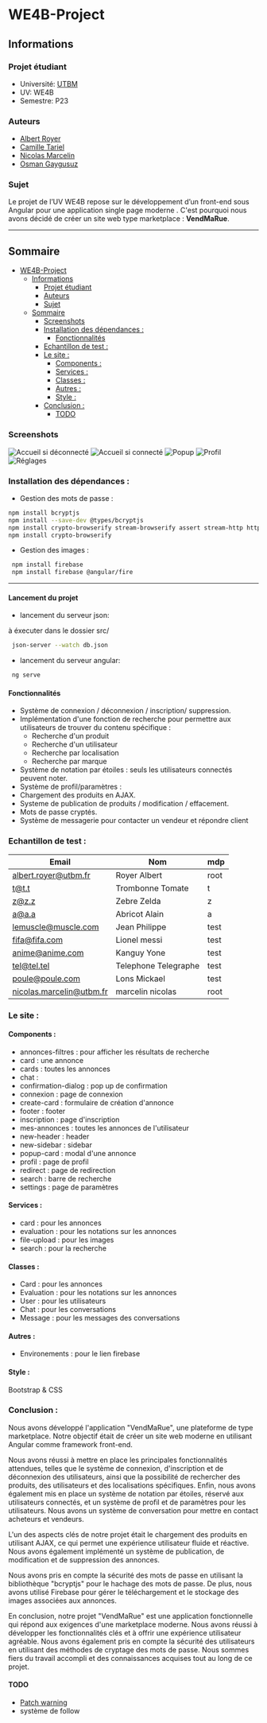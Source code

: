 # WE4B-Project

## Informations

### Projet étudiant

- Université: [UTBM](http://www.utbm.fr/)
- UV: WE4B
- Semestre: P23

### Auteurs

- [Albert Royer](https://github.com/Rarynn)
- [Camille Tariel](https://github.com/cami010318)
- [Nicolas Marcelin](https://github.com/nic0c0)
- [Osman Gaygusuz](https://github.com/osmandaway)

### Sujet

Le projet de l’UV WE4B repose sur le développement d’un front-end sous Angular pour une application single page moderne .
C'est pourquoi nous avons décidé de créer un site web type marketplace : **VendMaRue**.

---
## Sommaire

- [WE4B-Project](#we4b-project)
  - [Informations](#informations)
    - [Projet étudiant](#projet-étudiant)
    - [Auteurs](#auteurs)
    - [Sujet](#sujet)
  - [Sommaire](#sommaire)
    - [Screenshots](#screenshots)
    - [Installation des dépendances :](#installation-des-dépendances-)
      - [Fonctionnalités](#fonctionnalités)
    - [Echantillon de test :](#echantillon-de-test-)
    - [Le site :](#le-site-)
      - [Components :](#components-)
      - [Services :](#services-)
      - [Classes :](#classes-)
      - [Autres :](#autres-)
      - [Style :](#style-)
    - [Conclusion :](#conclusion-)
      - [TODO](#todo)

### Screenshots

![Accueil si déconnecté](./screen/accueil_deco)
![Accueil si connecté](./screen/accueil_co)
![Popup](./screen/popup)
![Profil](./screen/profil)
![Réglages](./screen/reglages)


### Installation des dépendances :

- Gestion des mots de passe :

```bash
npm install bcryptjs
npm install --save-dev @types/bcryptjs
npm install crypto-browserify stream-browserify assert stream-http https-browserify os-browserify
npm install crypto-browserify
```

- Gestion des images :

```bash
 npm install firebase
 npm install firebase @angular/fire
```

---
#### Lancement du projet

- lancement du serveur json:

à éxecuter dans le dossier src/

```bash
 json-server --watch db.json
```

- lancement du serveur angular:

```bash
 ng serve
```



#### Fonctionnalités

- Système de connexion / déconnexion / inscription/ suppression.
- Implémentation d'une fonction de recherche pour permettre aux utilisateurs de trouver du contenu spécifique :
  - Recherche d'un produit
  - Recherche d'un utilisateur
  - Recherche par localisation
  - Recherche par marque
- Système de notation par étoiles : seuls les utilisateurs connectés peuvent noter.
- Système de profil/paramètres :
- Chargement des produits en AJAX.
- Systeme de publication de produits / modification / effacement.
- Mots de passe cryptés.
- Système de messagerie pour contacter un vendeur et répondre client

### Echantillon de test :


| Email| Nom| mdp      |
| -------- | --- | ---------- |
|albert.royer@utbm.fr | Royer Albert  | root  |
| t@t.t | Trombonne Tomate  | t|
| z@z.z| Zebre Zelda  | z|
|a@a.a|Abricot Alain|a|
|lemuscle@muscle.com| Jean Philippe |test|
|fifa@fifa.com| Lionel messi |test|
|anime@anime.com| Kanguy Yone |test|
|tel@tel.tel| Telephone Telegraphe|test|
|poule@poule.com|Lons Mickael|test|
|nicolas.marcelin@utbm.fr|marcelin nicolas|root|

### Le site :

#### Components :

- annonces-filtres : pour afficher les résultats de recherche
- card : une annonce
- cards : toutes les annonces
- chat :
- confirmation-dialog : pop up de confirmation
- connexion : page de connexion
- create-card : formulaire de création d'annonce
- footer : footer
- inscription : page d'inscription
- mes-annonces : toutes les annonces de l'utilisateur
- new-header : header
- new-sidebar : sidebar
- popup-card : modal d'une annonce
- profil : page de profil
- redirect : page de redirection
- search : barre de recherche
- settings : page de paramètres

#### Services :

- card : pour les annonces
- evaluation : pour les notations sur les annonces
- file-upload : pour les images
- search : pour la recherche

#### Classes :

- Card : pour les annonces
- Evaluation : pour les notations sur les annonces
- User : pour les utilisateurs
- Chat : pour les conversations
- Message : pour les messages des conversations

#### Autres :

- Environements : pour le lien firebase

#### Style :

Bootstrap & CSS

### Conclusion :

Nous avons développé l'application "VendMaRue", une plateforme de type marketplace. Notre objectif était de créer un site web moderne en utilisant Angular comme framework front-end.

Nous avons réussi à mettre en place les principales fonctionnalités attendues, telles que le système de connexion, d'inscription et de déconnexion des utilisateurs, ainsi que la possibilité de rechercher des produits, des utilisateurs et des localisations spécifiques. Enfin, nous avons également mis en place un système de notation par étoiles, réservé aux utilisateurs connectés, et un système de profil et de paramètres pour les utilisateurs. Nous avons un système de conversation pour mettre en contact acheteurs et vendeurs.

L'un des aspects clés de notre projet était le chargement des produits en utilisant AJAX, ce qui permet une expérience utilisateur fluide et réactive. Nous avons également implémenté un système de publication, de modification et de suppression des annonces.

Nous avons pris en compte la sécurité des mots de passe en utilisant la bibliothèque "bcryptjs" pour le hachage des mots de passe. De plus, nous avons utilisé Firebase pour gérer le téléchargement et le stockage des images associées aux annonces.

En conclusion, notre projet "VendMaRue" est une application fonctionnelle qui répond aux exigences d'une marketplace moderne. Nous avons réussi à développer les fonctionnalités clés et à offrir une expérience utilisateur agréable. Nous avons également pris en compte la sécurité des utilisateurs en utilisant des méthodes de cryptage des mots de passe. Nous sommes fiers du travail accompli et des connaissances acquises tout au long de ce projet.

#### TODO

- [Patch warning](https://stackoverflow.com/questions/67572355/webpack-5-angular-polyfill-for-node-js-crypto-js)
- système de follow
